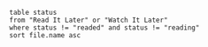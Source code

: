 
```dataview
table status
from "Read It Later" or "Watch It Later"
where status != "readed" and status != "reading"
sort file.name asc

```





